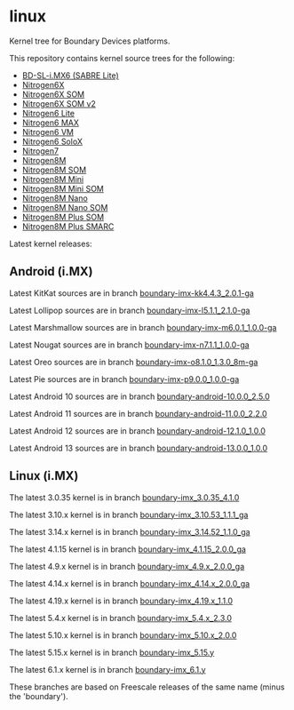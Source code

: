 linux
=====

Kernel tree for Boundary Devices platforms.

This repository contains kernel source trees for the following:

* [BD-SL-i.MX6 (SABRE Lite)][sabrelite]
* [Nitrogen6X][nitrogen6x]
* [Nitrogen6X SOM][nitrogen6x-som]
* [Nitrogen6X SOM v2][nitrogen6x-somv2]
* [Nitrogen6 Lite][nitrogen6-lite]
* [Nitrogen6 MAX][nitrogen6-max]
* [Nitrogen6 VM][nitrogen6-vm]
* [Nitrogen6 SoloX][nitrogen6-sx]
* [Nitrogen7][nitrogen7]
* [Nitrogen8M][nitrogen8m]
* [Nitrogen8M SOM][nitrogen8m-som]
* [Nitrogen8M Mini][nitrogen8mm]
* [Nitrogen8M Mini SOM][nitrogen8mm-som]
* [Nitrogen8M Nano][nitrogen8mn]
* [Nitrogen8M Nano SOM][nitrogen8mn-som]
* [Nitrogen8M Plus SOM][nitrogen8mp-som]
* [Nitrogen8M Plus SMARC][nitrogen8mp-smarc]

Latest kernel releases:

Android (i.MX)
--------------
Latest KitKat sources are in branch [boundary-imx-kk4.4.3\_2.0.1-ga][latest-kitkat]

Latest Lollipop sources are in branch [boundary-imx-l5.1.1\_2.1.0-ga][latest-lollipop]

Latest Marshmallow sources are in branch [boundary-imx-m6.0.1\_1.0.0-ga][latest-marshmallow]

Latest Nougat sources are in branch [boundary-imx-n7.1.1\_1.0.0-ga][latest-nougat]

Latest Oreo sources are in branch [boundary-imx-o8.1.0\_1.3.0\_8m-ga][latest-oreo]

Latest Pie sources are in branch [boundary-imx-p9.0.0\_1.0.0-ga][latest-pie]

Latest Android 10 sources are in branch [boundary-android-10.0.0\_2.5.0][latest-10]

Latest Android 11 sources are in branch [boundary-android-11.0.0\_2.2.0][latest-11]

Latest Android 12 sources are in branch [boundary-android-12.1.0\_1.0.0][latest-12]

Latest Android 13 sources are in branch [boundary-android-13.0.0\_1.0.0][latest-13]

Linux (i.MX)
------------
The latest 3.0.35 kernel is in branch [boundary-imx\_3.0.35\_4.1.0][latest-3.0.35]

The latest 3.10.x kernel is in branch [boundary-imx\_3.10.53\_1.1.1\_ga][latest-3.10.x]

The latest 3.14.x kernel is in branch [boundary-imx\_3.14.52\_1.1.0\_ga][latest-3.14.x]

The latest 4.1.15 kernel is in branch [boundary-imx\_4.1.15\_2.0.0\_ga][latest-4.1.15]

The latest 4.9.x kernel is in branch [boundary-imx\_4.9.x\_2.0.0\_ga][latest-4.9.x]

The latest 4.14.x kernel is in branch [boundary-imx\_4.14.x\_2.0.0\_ga][latest-4.14.x]

The latest 4.19.x kernel is in branch [boundary-imx\_4.19.x\_1.1.0][latest-4.19.x]

The latest 5.4.x kernel is in branch [boundary-imx\_5.4.x\_2.3.0][latest-5.4.x]

The latest 5.10.x kernel is in branch [boundary-imx\_5.10.x\_2.0.0][latest-5.10.x]

The latest 5.15.x kernel is in branch [boundary-imx\_5.15.y][latest-5.15.x]

The latest 6.1.x kernel is in branch [boundary-imx\_6.1.y][latest-6.1.x]

These branches are based on Freescale releases of the same name (minus the 'boundary').


[nxp]: https://source.codeaurora.org/external/imx/linux-imx/ "NXP Git repository"
[sabrelite]:https://boundarydevices.com/wiki/bd-sl-imx6 "SABRE Lite product page"
[nitrogen6x]:https://boundarydevices.com/wiki/nitrogen6x "Nitrogen6X product page"
[nitrogen6x-som]:https://boundarydevices.com/wiki/nitrogen6x-som-v1 "Nitrogen6X SOM product page"
[nitrogen6x-somv2]:https://boundarydevices.com/wiki/nitrogen6x-som-v2 "Nitrogen6X SOM v2 product page"
[nitrogen6-lite]:https://boundarydevices.com/wiki/nitrogen6_lite "Nitrogen6_Lite product page"
[nitrogen6-max]:https://boundarydevices.com/wiki/nitrogen6max "Nitrogen6_MAX product page"
[nitrogen6-vm]:https://boundarydevices.com/wiki/nitrogen6vm "Nitrogen6_VM product page"
[nitrogen6-sx]:https://boundarydevices.com/wiki/nitrogen6_solox "Nit6_SoloX product page"
[nitrogen7]:https://boundarydevices.com/wiki/nitrogen7 "Nitrogen7 product page"
[nitrogen8m]:https://boundarydevices.com/wiki/nitrogen8m-sbc "Nitrogen8M product page"
[nitrogen8m-som]:https://boundarydevices.com/wiki/nitrogen8m-som "Nitrogen8M SOM product page"
[nitrogen8mm]:https://boundarydevices.com/wiki/nitrogen8m-mini-sbc "Nitrogen8M_Mini product page"
[nitrogen8mm-som]:https://boundarydevices.com/wiki/Nitrogen8M_Mini-SOM "Nitrogen8M_Mini SOM product page"
[nitrogen8mn]:https://boundarydevices.com/wiki/nitrogen8m-nano-sbc "Nitrogen8M Nano product page"
[nitrogen8mn-som]:https://boundarydevices.com/wiki/nitrogen8m-nano-som "Nitrogen8M Nano SOM product page"
[nitrogen8mp-som]:https://boundarydevices.com/wiki/nitrogen8m-plus-som "Nitrogen8M Plus SOM product page"
[nitrogen8mp-smarc]:https://boundarydevices.com/product/nitrogen8m-plus-smarc "Nitrogen8M Plus SMARC product page"
[latest-jellybean]:https://github.com/boundarydevices/linux/tree/boundary-jb4.3_1.0.0-ga "Boundary Jellybean kernel tree"
[latest-kitkat]:https://github.com/boundarydevices/linux/tree/boundary-imx-kk4.4.3_2.0.1-ga "Boundary KitKat kernel tree"
[latest-lollipop]:https://github.com/boundarydevices/linux/tree/boundary-imx-l5.1.1_2.1.0-ga "Boundary Lollipop kernel tree"
[latest-marshmallow]:https://github.com/boundarydevices/linux/tree/boundary-imx-m6.0.1_1.0.0-ga "Boundary Marshmallow kernel tree"
[latest-nougat]:https://github.com/boundarydevices/linux/tree/boundary-imx-n7.1.1_1.0.0-ga "Boundary Nougat kernel tree"
[latest-oreo]:https://github.com/boundarydevices/linux/tree/boundary-imx-o8.1.0_1.3.0_8m-ga "Boundary Oreo kernel tree"
[latest-pie]:https://github.com/boundarydevices/linux/tree/boundary-imx-p9.0.0_1.0.0-ga "Boundary Pie kernel tree"
[latest-10]:https://github.com/boundarydevices/linux/tree/boundary-android-10.0.0_2.5.0 "Boundary Android 10 kernel tree"
[latest-11]:https://github.com/boundarydevices/linux/tree/boundary-android-11.0.0_2.2.0 "Boundary Android 11 kernel tree"
[latest-12]:https://github.com/boundarydevices/linux/tree/boundary-android-12.1.0_1.0.0 "Boundary Android 12.1 kernel tree"
[latest-13]:https://github.com/boundarydevices/linux/tree/boundary-android-13.0.0_1.0.0 "Boundary Android 13 kernel tree"
[latest-3.0.35]:https://github.com/boundarydevices/linux/tree/boundary-imx_3.0.35_4.1.0 "Boundary 3.0.35 4.1.0 kernel tree"
[latest-3.10.x]:https://github.com/boundarydevices/linux/tree/boundary-imx_3.10.53_1.1.1_ga "Boundary 3.10.53-1.1.1 GA kernel tree"
[latest-3.14.x]:https://github.com/boundarydevices/linux/tree/boundary-imx_3.14.52_1.1.0_ga "Boundary 3.14.52-1.1.0 GA kernel tree"
[latest-4.1.15]:https://github.com/boundarydevices/linux/tree/boundary-imx_4.1.15_2.0.0_ga "Boundary 4.1.15-2.0.0 GA kernel tree"
[latest-4.9.x]:https://github.com/boundarydevices/linux/tree/boundary-imx_4.9.x_2.0.0_ga "Boundary 4.9.x-2.0.0 GA kernel tree"
[latest-4.14.x]:https://github.com/boundarydevices/linux/tree/boundary-imx_4.14.x_2.0.0_ga "Boundary 4.14.x-2.0.0 GA kernel tree"
[latest-4.19.x]:https://github.com/boundarydevices/linux/tree/boundary-imx_4.19.x_1.1.0 "Boundary 4.19.x-1.1.0 kernel tree"
[latest-5.4.x]:https://github.com/boundarydevices/linux/tree/boundary-imx_5.4.x_2.3.0 "Boundary 5.4.x-2.3.0 kernel tree"
[latest-5.10.x]:https://github.com/boundarydevices/linux/tree/boundary-imx_5.10.x_2.0.0 "Boundary 5.10.x-2.0.0 kernel tree"
[latest-5.15.x]:https://github.com/boundarydevices/linux/tree/boundary-imx_5.15.y "Boundary 5.15.y kernel tree"
[latest-6.1.x]:https://github.com/boundarydevices/linux/tree/boundary-imx_6.1.y "Boundary 6.1.y kernel tree"

